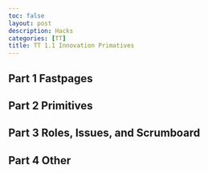 ```yaml
---
toc: false
layout: post
description: Hacks
categories: [TT]
title: TT 1.1 Innovation Primatives
---
```


## Part 1 Fastpages


## Part 2 Primitives


## Part 3 Roles, Issues, and Scrumboard


## Part 4 Other
